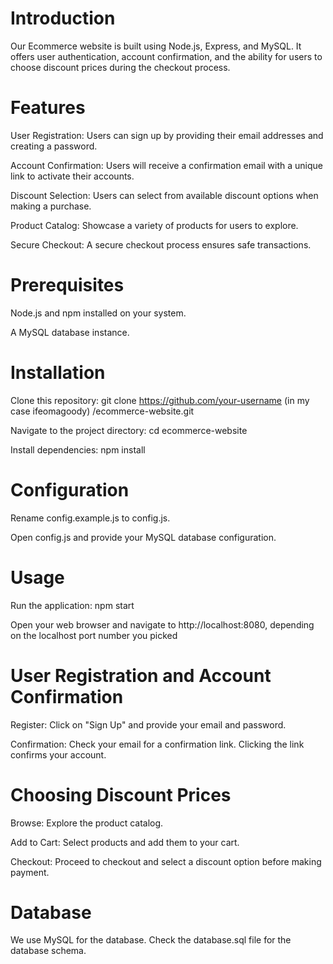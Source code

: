# Introduction
Our Ecommerce website is built using Node.js, Express, and MySQL. It offers user authentication, account confirmation, and the ability for users to choose discount prices during the checkout process.



# Features
User Registration: Users can sign up by providing their email addresses and creating a password.


Account Confirmation: Users will receive a confirmation email with a unique link to activate their accounts.


Discount Selection: Users can select from available discount options when making a purchase.


Product Catalog: Showcase a variety of products for users to explore.


Secure Checkout: A secure checkout process ensures safe transactions.



#  Prerequisites
Node.js and npm installed on your system.


A MySQL database instance.


# Installation


Clone this repository: git clone https://github.com/your-username (in my case ifeomagoody) /ecommerce-website.git


Navigate to the project directory: cd ecommerce-website


Install dependencies: npm install


#  Configuration


Rename config.example.js to config.js.


Open config.js and provide your MySQL database configuration.


# Usage


Run the application: npm start


Open your web browser and navigate to http://localhost:8080, depending on the localhost port number you picked


# User Registration and Account Confirmation


Register: Click on "Sign Up" and provide your email and password.


Confirmation: Check your email for a confirmation link. Clicking the link confirms your account.



#  Choosing Discount Prices


Browse: Explore the product catalog.


Add to Cart: Select products and add them to your cart.


Checkout: Proceed to checkout and select a discount option before making payment.


# Database


We use MySQL for the database. Check the database.sql file for the database schema.